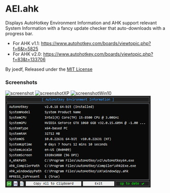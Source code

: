AEI.ahk
==============================

Displays AutoHotkey Environment Information and AHK support relevant System Information with a fancy update checker that auto-downloads with a progress bar.  

- For AHK v1.1: https://www.autohotkey.com/boards/viewtopic.php?f=6&t=5825  
- For AHK v2.0: https://www.autohotkey.com/boards/viewtopic.php?f=83&t=133706  
  
By joedf, Released under the [MIT License](http://opensource.org/licenses/MIT)  

### Screenshots
![screenshot](screenshot.png "screenshot")
![screenshotXP](screenshotXP.png "screenshotXP")
![screenshotWin10](screenshotWin10.png "screenshotWin10")
![screenshotWin10_v2](screenshotWin10_v2.png "screenshotWin10_v2")
